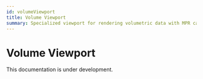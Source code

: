 ```yaml
---
id: volumeViewport
title: Volume Viewport
summary: Specialized viewport for rendering volumetric data with MPR capabilities, supporting orthogonal and oblique reformatting views of 3D medical imaging datasets
---
```


# Volume Viewport

This documentation is under development.
